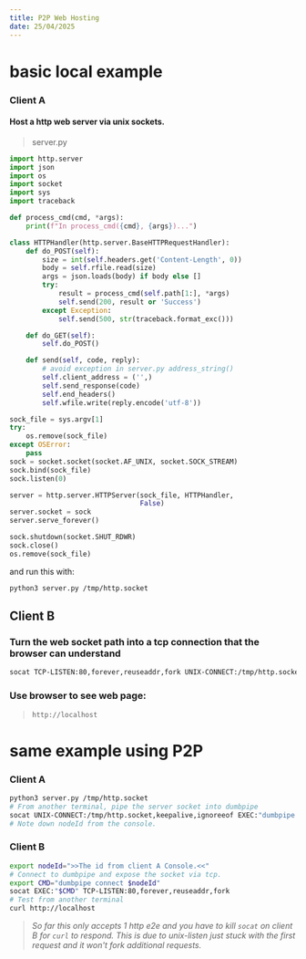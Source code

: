 ```yaml
---
title: P2P Web Hosting
date: 25/04/2025
---
```


# basic local example

### Client A
#### Host a http web server via unix sockets.
> server.py
```python
import http.server
import json
import os
import socket
import sys
import traceback

def process_cmd(cmd, *args):
    print(f"In process_cmd({cmd}, {args})...")

class HTTPHandler(http.server.BaseHTTPRequestHandler):
    def do_POST(self):
        size = int(self.headers.get('Content-Length', 0))
        body = self.rfile.read(size)
        args = json.loads(body) if body else []
        try:
            result = process_cmd(self.path[1:], *args)
            self.send(200, result or 'Success')
        except Exception:
            self.send(500, str(traceback.format_exc()))

    def do_GET(self):
        self.do_POST()

    def send(self, code, reply):
        # avoid exception in server.py address_string()
        self.client_address = ('',)
        self.send_response(code)
        self.end_headers()
        self.wfile.write(reply.encode('utf-8'))

sock_file = sys.argv[1]
try:
    os.remove(sock_file)
except OSError:
    pass
sock = socket.socket(socket.AF_UNIX, socket.SOCK_STREAM)
sock.bind(sock_file)
sock.listen(0)

server = http.server.HTTPServer(sock_file, HTTPHandler,
                                False)
server.socket = sock
server.serve_forever()

sock.shutdown(socket.SHUT_RDWR)
sock.close()
os.remove(sock_file)
```
and run this with:

`python3 server.py /tmp/http.socket`

## Client B
### Turn the web socket path into a tcp connection that the browser can understand
```bash
socat TCP-LISTEN:80,forever,reuseaddr,fork UNIX-CONNECT:/tmp/http.socket
```

### Use browser to see web page:
> `http://localhost`


# same example using P2P

### Client A
```bash
python3 server.py /tmp/http.socket
# From another terminal, pipe the server socket into dumbpipe
socat UNIX-CONNECT:/tmp/http.socket,keepalive,ignoreeof EXEC:"dumbpipe listen",reuseaddr
# Note down nodeId from the console.
```

### Client B
```bash
export nodeId=">>The id from client A Console.<<"
# Connect to dumbpipe and expose the socket via tcp.
export CMD="dumbpipe connect $nodeId"
socat EXEC:"$CMD" TCP-LISTEN:80,forever,reuseaddr,fork
# Test from another terminal
curl http://localhost
```

> *So far this only accepts 1 http e2e and you have to kill `socat` on client B for `curl` to respond. This is due to unix-listen just stuck with the first request and it won't fork additional requests.*


